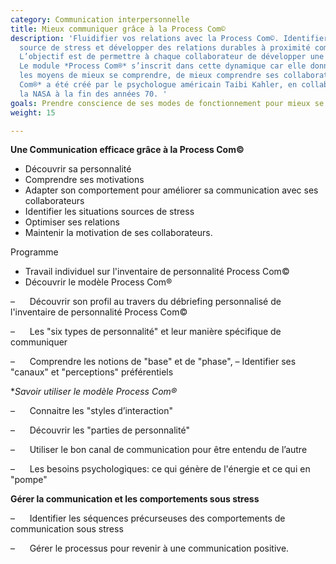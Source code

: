 ```yaml
---
category: Communication interpersonnelle
title: Mieux communiquer grâce à la Process Com©
description: 'Fluidifier vos relations avec la Process Com©. Identifier les situations
  source de stress et développer des relations durables à proximité comme à distance.
  L’objectif est de permettre à chaque collaborateur de développer une autonomie constructive.
  Le module *Process Com®* s’inscrit dans cette dynamique car elle donne au manager
  les moyens de mieux se comprendre, de mieux comprendre ses collaborateurs. Le modèle *Process
  Com®* a été créé par le psychologue américain Taibi Kahler, en collaboration avec
  la NASA à la fin des années 70. '
goals: Prendre conscience de ses modes de fonctionnement pour mieux se connaître
weight: 15

---
```

**Une Communication efficace grâce à la Process Com©**

* Découvrir sa personnalité
* Comprendre ses motivations
* Adapter son comportement pour améliorer sa communication avec ses collaborateurs
* Identifier les situations sources de stress
* Optimiser ses relations
* Maintenir la motivation de ses collaborateurs.

Programme 

* Travail individuel sur l'inventaire de personnalité Process Com©
* Découvrir le modèle Process Com®

–      Découvrir son profil au travers du débriefing personnalisé de l'inventaire de personnalité Process Com©

–      Les "six types de personnalité" et leur manière spécifique de communiquer

–      Comprendre les notions de "base" et de "phase", –      Identifier ses "canaux" et "perceptions" préférentiels 

**Savoir utiliser le modèle *Process Com®**

–      Connaitre les "styles d’interaction"

–      Découvrir les "parties de personnalité"

–      Utiliser le bon canal de communication pour être entendu de l’autre

–      Les besoins psychologiques: ce qui génère de l'énergie et ce qui en "pompe"

**Gérer la communication et les comportements sous stress**

–      Identifier les séquences précurseuses des comportements de communication sous stress 

–      Gérer le processus pour revenir à une communication positive.